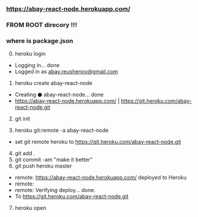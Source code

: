 ### https://abay-react-node.herokuapp.com/
### FROM ROOT direcory !!!
### where is package.json
0. heroku login
- Logging in... done
- Logged in as abay.reushenov@gmail.com

1. heroku create abay-react-node
- Creating ⬢ abay-react-node... done
- https://abay-react-node.herokuapp.com/ | https://git.heroku.com/abay-react-node.git

2. git init

3. heroku git:remote -a abay-react-node
- set git remote heroku to https://git.heroku.com/abay-react-node.git

4. git add .
5. git commit -am "make it better"
6. git push heroku master
- remote:        https://abay-react-node.herokuapp.com/ deployed to Heroku
- remote: 
- remote: Verifying deploy... done.
- To https://git.heroku.com/abay-react-node.git
7. heroku open
